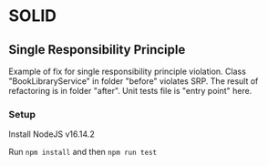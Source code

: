 # SOLID

## Single Responsibility Principle

Example of fix for single responsibility principle violation. Class "BookLibraryService" in folder "before" violates SRP. The result of refactoring is in folder "after". Unit tests file is "entry point" here.

### Setup

Install NodeJS v16.14.2

Run `npm install` and then `npm run test`

